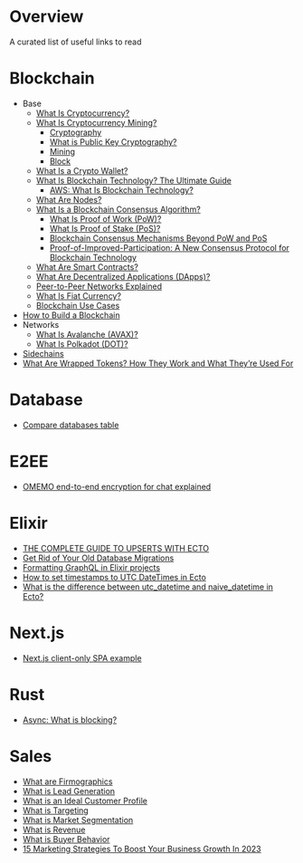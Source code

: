 # Overview

A curated list of useful links to read

# Blockchain 

* Base
  * [What Is Cryptocurrency?](https://academy.binance.com/en/articles/what-is-a-cryptocurrency)
  * [What Is Cryptocurrency Mining?](https://academy.binance.com/en/articles/what-is-cryptocurrency-mining)
    * [Cryptography](https://academy.binance.com/en/glossary/cryptography)
    * [What is Public Key Cryptography?](https://academy.binance.com/en/articles/what-is-public-key-cryptography)
    * [Mining](https://academy.binance.com/en/glossary/mining)
    * [Block](https://academy.binance.com/en/glossary/block)
  * [What Is a Crypto Wallet?](https://academy.binance.com/en/articles/crypto-wallet-types-explained)
  * [What Is Blockchain Technology? The Ultimate Guide](https://academy.binance.com/en/articles/what-is-blockchain-technology-a-comprehensive-guide-for-beginners)
    * [AWS: What Is Blockchain Technology?](https://aws.amazon.com/what-is/blockchain/?nc1=h_ls&aws-products-all.sort-by=item.additionalFields.productNameLowercase&aws-products-all.sort-order=asc)
  * [What Are Nodes?](https://academy.binance.com/en/articles/what-are-nodes)
  * [What Is a Blockchain Consensus Algorithm?](https://academy.binance.com/en/articles/what-is-a-blockchain-consensus-algorithm)
    * [What Is Proof of Work (PoW)?](https://academy.binance.com/en/articles/proof-of-work-explained)
    * [What Is Proof of Stake (PoS)?](https://academy.binance.com/en/articles/proof-of-stake-explained)
    * [Blockchain Consensus Mechanisms Beyond PoW and PoS](https://www.gemini.com/cryptopedia/blockchain-consensus-mechanism-types-of-algorithm)
    * [Proof-of-Improved-Participation: A New Consensus Protocol for Blockchain
Technology](https://file.techscience.com/ueditor/files/csse/TSP_CSSE-44-3/TSP_CSSE_25516/TSP_CSSE_25516.pdf)
  * [What Are Smart Contracts?](https://academy.binance.com/en/articles/what-are-smart-contracts)
  * [What Are Decentralized Applications (DApps)?](https://academy.binance.com/en/articles/what-are-decentralized-applications-dapps)
  * [Peer-to-Peer Networks Explained](https://academy.binance.com/en/articles/peer-to-peer-networks-explained)
  * [What Is Fiat Currency?](https://academy.binance.com/en/articles/what-is-fiat-currency)
  * [Blockchain Use Cases](https://academy.binance.com/en/articles/blockchain-use-cases)
* [How to Build a Blockchain](https://lisk.com/blog/posts/how-build-blockchain)
* Networks
  * [What Is Avalanche (AVAX)?](https://academy.binance.com/en/articles/what-is-avalanche-avax)
  * [What Is Polkadot (DOT)?](https://academy.binance.com/en/articles/what-is-polkadot-dot)
* [Sidechains](https://ethereum.org/en/developers/docs/scaling/sidechains)
* [What Are Wrapped Tokens? How They Work and What They’re Used For](https://decrypt.co/resources/what-are-wrapped-tokens)

# Database

* [Compare databases table](https://technically.dev/database-database)

# E2EE

* [OMEMO end-to-end encryption for chat explained](https://blog.securegroup.com/omemo-end-to-end-encryption-for-chat-explained)

# Elixir

* [THE COMPLETE GUIDE TO UPSERTS WITH ECTO](https://www.peterullrich.com/complete-guide-to-upserts-with-ecto)
* [Get Rid of Your Old Database Migrations](https://andrealeopardi.com/posts/get-rid-of-your-old-database-migrations/)
* [Formatting GraphQL in Elixir projects](https://maartenvanvliet.nl/2022/01/26/absinthe_formatter/)
* [How to set timestamps to UTC DateTimes in Ecto](http://www.creativedeletion.com/2019/06/17/utc-timestamps-in-ecto.html)
* [What is the difference between utc_datetime and naive_datetime in Ecto?](https://elixirguides.com/2019/06/what-is-the-difference-between-utc_datetime-and-naive_datetime-in-ecto/)

# Next.js

* [Next.js client-only SPA example](https://gist.github.com/gaearon/9d6b8eddc7f5e647a054d7b333434ef6)

# Rust

* [Async: What is blocking?](https://ryhl.io/blog/async-what-is-blocking/)

# Sales

* [What are Firmographics](https://snov.io/glossary/firmographics/)
* [What is Lead Generation](https://snov.io/glossary/lead-generation/)
* [What is an Ideal Customer Profile](https://snov.io/glossary/ideal-customer-profile/)
* [What is Targeting](https://snov.io/glossary/targeting/)
* [What is Market Segmentation](https://snov.io/glossary/segmentation/)
* [What is Revenue](https://snov.io/glossary/revenue)
* [What is Buyer Behavior](https://snov.io/glossary/buyer-behavior/)
* [15 Marketing Strategies To Boost Your Business Growth In 2023](https://snov.io/blog/marketing-strategies-to-boost-business-growth/)
